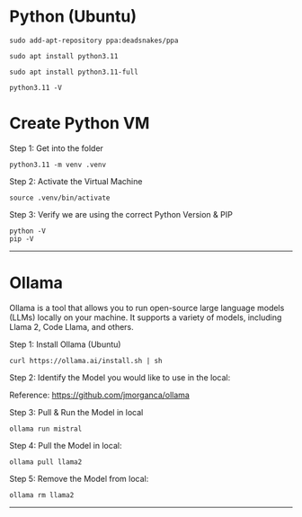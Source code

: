 # Python (Ubuntu)

```
sudo add-apt-repository ppa:deadsnakes/ppa

sudo apt install python3.11

sudo apt install python3.11-full

python3.11 -V
```

# Create Python VM

Step 1: Get into the folder
```
python3.11 -m venv .venv
```
Step 2: Activate the Virtual Machine
```
source .venv/bin/activate
```
Step 3: Verify we are using the correct Python Version & PIP
```
python -V
pip -V
```

---

# Ollama
Ollama is a tool that allows you to run open-source large language models (LLMs) locally on your machine. It supports a variety of models, including Llama 2, Code Llama, and others.

Step 1: Install Ollama (Ubuntu)
```
curl https://ollama.ai/install.sh | sh
```
Step 2: Identify the Model you would like to use in the local:

Reference: https://github.com/jmorganca/ollama

Step 3: Pull & Run the Model in local
```
ollama run mistral
```
Step 4: Pull the Model in local:
```
ollama pull llama2
```
Step 5: Remove the Model from local:
```
ollama rm llama2
```
---

